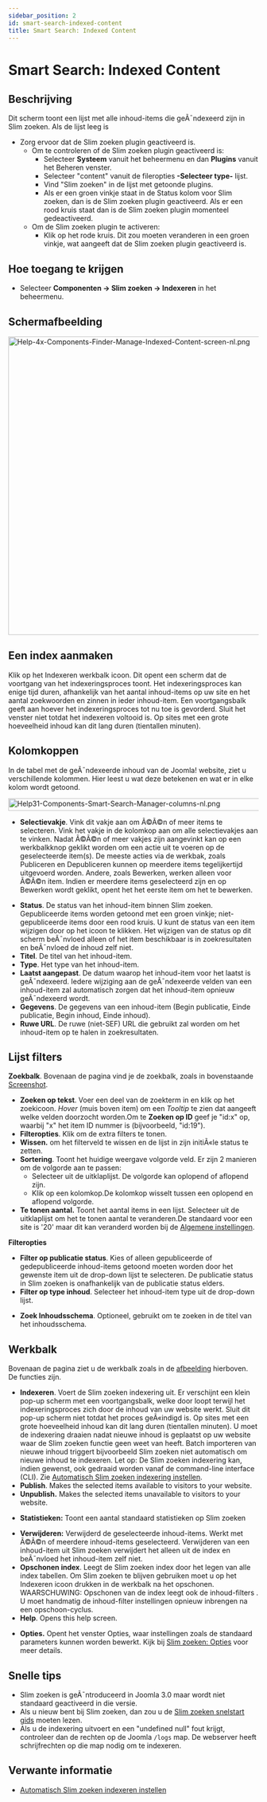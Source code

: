 ```yaml
---
sidebar_position: 2
id: smart-search-indexed-content
title: Smart Search: Indexed Content
---
```

# Smart Search: Indexed Content
## Beschrijving

Dit scherm toont een lijst met alle inhoud-items die geÃ¯ndexeerd zijn
in Slim zoeken. Als de lijst leeg is

- Zorg ervoor dat de Slim zoeken plugin geactiveerd is.
  - Om te controleren of de Slim zoeken plugin geactiveerd is:
    - Selecteer **Systeem** vanuit het beheermenu en dan **Plugins**
      vanuit het Beheren venster.
    - Selecteer "content" vanuit de fileropties **-Selecteer type-**
      lijst.
    - Vind "Slim zoeken" in de lijst met getoonde plugins.
    - Als er een groen vinkje staat in de Status kolom voor Slim zoeken,
      dan is de Slim zoeken plugin geactiveerd. Als er een rood kruis
      staat dan is de Slim zoeken plugin momenteel gedeactiveerd.
  - Om de Slim zoeken plugin te activeren:
    - Klik op het rode kruis. Dit zou moeten veranderen in een groen
      vinkje, wat aangeeft dat de Slim zoeken plugin geactiveerd is.

## Hoe toegang te krijgen

- Selecteer **Componenten **→** Slim zoeken **→** Indexeren** in het
  beheermenu.

## Schermafbeelding

<img
src="https://docs.joomla.org/images/thumb/0/00/Help-4x-Components-Finder-Manage-Indexed-Content-screen-nl.png/800px-Help-4x-Components-Finder-Manage-Indexed-Content-screen-nl.png"
decoding="async"
srcset="https://docs.joomla.org/images/0/00/Help-4x-Components-Finder-Manage-Indexed-Content-screen-nl.png 1.5x"
data-file-width="1186" data-file-height="888" width="800" height="599"
alt="Help-4x-Components-Finder-Manage-Indexed-Content-screen-nl.png" />

## Een index aanmaken

Klik op het Indexeren werkbalk icoon. Dit opent een scherm dat de
voortgang van het indexeringsproces toont. Het indexeringsproces kan
enige tijd duren, afhankelijk van het aantal inhoud-items op uw site en
het aantal zoekwoorden en zinnen in ieder inhoud-item. Een
voortgangsbalk geeft aan hoever het indexeringsproces tot nu toe is
gevorderd. Sluit het venster niet totdat het indexeren voltooid is. Op
sites met een grote hoeveelheid inhoud kan dit lang duren (tientallen
minuten).

## Kolomkoppen

In de tabel met de geÃ¯ndexeerde inhoud van de Joomla! website, ziet u
verschillende kolommen. Hier leest u wat deze betekenen en wat er in
elke kolom wordt getoond.

<img
src="https://docs.joomla.org/images/3/3a/Help31-Components-Smart-Search-Manager-columns-nl.png"
decoding="async" data-file-width="702" data-file-height="25" width="702"
height="25"
alt="Help31-Components-Smart-Search-Manager-columns-nl.png" />

- **Selectievakje**. Vink dit vakje aan om Ã©Ã©n of meer items te
  selecteren. Vink het vakje in de kolomkop aan om alle selectievakjes
  aan te vinken. Nadat Ã©Ã©n of meer vakjes zijn aangevinkt kan op een
  werkbalkknop geklikt worden om een actie uit te voeren op de
  geselecteerde item(s). De meeste acties via de werkbak, zoals
  Publiceren en Depubliceren kunnen op meerdere items tegelijkertijd
  uitgevoerd worden. Andere, zoals Bewerken, werken alleen voor Ã©Ã©n
  item. Indien er meerdere items geselecteerd zijn en op Bewerken wordt
  geklikt, opent het het eerste item om het te bewerken.

<!-- -->

- **Status**. De status van het inhoud-item binnen Slim zoeken.
  Gepubliceerde items worden getoond met een groen vinkje;
  niet-gepubliceerde items door een rood kruis. U kunt de status van een
  item wijzigen door op het icoon te klikken. Het wijzigen van de status
  op dit scherm beÃ¯nvloed alleen of het item beschikbaar is in
  zoekresultaten en beÃ¯nvloed de inhoud zelf niet.
- **Titel**. De titel van het inhoud-item.
- **Type**. Het type van het inhoud-item.
- **Laatst aangepast**. De datum waarop het inhoud-item voor het laatst
  is geÃ¯ndexeerd. Iedere wijziging aan de geÃ¯ndexeerde velden van een
  inhoud-item zal automatisch zorgen dat het inhoud-item opnieuw
  geÃ¯ndexeerd wordt.
- **Gegevens**. De gegevens van een inhoud-item (Begin publicatie, Einde
  publicatie, Begin inhoud, Einde inhoud).
- **Ruwe URL**. De ruwe (niet-SEF) URL die gebruikt zal worden om het
  inhoud-item op te halen in zoekresultaten.

## Lijst filters

**Zoekbalk**. Bovenaan de pagina vind je de zoekbalk, zoals in
bovenstaande [Screenshot](#screenshot).

- **Zoeken op tekst**. Voer een deel van de zoekterm in en klik op het
  zoekicoon. *Hover* (muis boven item) om een *Tooltip* te zien dat
  aangeeft welke velden doorzocht worden.Om te **Zoeken op ID** geef je
  "id:x" op, waarbij "x" het item ID nummer is (bijvoorbeeld, "id:19").
- **Filteropties**. Klik om de extra filters te tonen.
- **Wissen.** om het filterveld te wissen en de lijst in zijn initiÃ«le
  status te zetten.
- **Sortering**. Toont het huidige weergave volgorde veld. Er zijn 2
  manieren om de volgorde aan te passen:
  - Selecteer uit de uitklaplijst. De volgorde kan oplopend of aflopend
    zijn.
  - Klik op een kolomkop.De kolomkop wisselt tussen een oplopend en
    aflopend volgorde.
- **Te tonen aantal.** Toont het aantal items in een lijst. Selecteer
  uit de uitklaplijst om het te tonen aantal te veranderen.De standaard
  voor een site is '20' maar dit kan veranderd worden bij de [Algemene
  instellingen](https://docs.joomla.org/Help4.x:Site_Global_Configuration/nl#defaultlistlimit "Help4.x:Site Global Configuration/nl").

**Filteropties**

- **Filter op publicatie status**. Kies of alleen gepubliceerde of
  gedepubliceerde inhoud-items getoond moeten worden door het gewenste
  item uit de drop-down lijst te selecteren. De publicatie status in
  Slim zoeken is onafhankelijk van de publicatie status elders.
- **Filter op type inhoud**. Selecteer het inhoud-item type uit de
  drop-down lijst.

<!-- -->

- **Zoek Inhoudsschema**. Optioneel, gebruikt om te zoeken in de titel
  van het inhoudsschema.

## Werkbalk

Bovenaan de pagina ziet u de werkbalk zoals in de
[afbeelding](#Schermafbeelding) hierboven. De functies zijn.

- **Indexeren**. Voert de Slim zoeken indexering uit. Er verschijnt een
  klein pop-up scherm met een voortgangsbalk, welke door loopt terwijl
  het indexeringsproces zich door de inhoud van uw website werkt. Sluit
  dit pop-up scherm niet totdat het proces geÃ«indigd is. Op sites met
  een grote hoeveelheid inhoud kan dit lang duren (tientallen minuten).
  U moet de indexering draaien nadat nieuwe inhoud is geplaatst op uw
  website waar de Slim zoeken functie geen weet van heeft. Batch
  importeren van nieuwe inhoud triggert bijvoorbeeld Slim zoeken niet
  automatisch om nieuwe inhoud te indexeren. Let op: De Slim zoeken
  indexering kan, indien gewenst, ook gedraaid worden vanaf de
  command-line interface (CLI). Zie [Automatisch Slim zoeken indexering
  instellen](https://docs.joomla.org/Setting_up_automatic_Smart_Search_indexing "Special:MyLanguage/Setting up automatic Smart Search indexing").
- **Publish**. Makes the selected items available to visitors to your
  website.
- **Unpublish.** Makes the selected items unavailable to visitors to
  your website.

<!-- -->

- **Statistieken:** Toont een aantal standaard statistieken op Slim
  zoeken

<!-- -->

- **Verwijderen:** Verwijderd de geselecteerde inhoud-items. Werkt met
  Ã©Ã©n of meerdere inhoud-items geselecteerd. Verwijderen van een
  inhoud-item uit Slim zoeken verwijdert het alleen uit de index en
  beÃ¯nvloed het inhoud-item zelf niet.
- **Opschonen index**. Leegt de Slim zoeken index door het legen van
  alle index tabellen. Om Slim zoeken te blijven gebruiken moet u op het
  Indexeren icoon drukken in de werkbalk na het opschonen. WAARSCHUWING:
  Opschonen van de index leegt ook de inhoud-filters . U moet handmatig
  de inhoud-filter instellingen opnieuw inbrengen na een
  opschoon-cyclus.
- **Help**. Opens this help screen.

<!-- -->

- **Opties.** Opent het venster Opties, waar instellingen zoals de
  standaard parameters kunnen worden bewerkt. Kijk bij [Slim zoeken:
  Opties](https://docs.joomla.org/Help4.x:Smart_Search:_Options/nl "Help4.x:Smart Search: Options/nl")
  voor meer details.

## Snelle tips

- Slim zoeken is geÃ¯ntroduceerd in Joomla 3.0 maar wordt niet standaard
  geactiveerd in die versie.
- Als u nieuw bent bij Slim zoeken, dan zou u de [Slim zoeken snelstart
  gids](https://docs.joomla.org/Smart_Search_quickstart_guide "Smart Search quickstart guide")
  moeten lezen.
- Als u de indexering uitvoert en een "undefined null" fout krijgt,
  controleer dan de rechten op de Joomla `/logs` map. De webserver heeft
  schrijfrechten op die map nodig om te indexeren.

## Verwante informatie

- [Automatisch Slim zoeken indexeren
  instellen](https://docs.joomla.org/Setting_up_automatic_Smart_Search_indexing "Setting up automatic Smart Search indexing")
